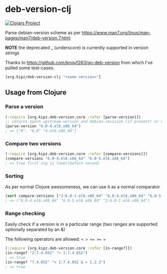 # deb-version-clj

[![Clojars Project](https://img.shields.io/clojars/v/org.kipz/deb-version-clj.svg)](https://clojars.org/org.kipz/deb-version-clj)

Parse debian-version scheme as per https://www.man7.org/linux/man-pages/man7/deb-version.7.html

**NOTE** the deprecated _ (underscore) is currently supported in version strings

Thanks to https://github.com/knqyf263/go-deb-version from which I've pulled some test-cases.




```clj
[org.kipz/deb-version-clj "<some version>"]
```

## Usage from Clojure

### Parse a version

```clj
(:require [org.kipz.deb-version.core :refer [parse-version]])
;; returns epoch upstream-version and debian-revision (if present) or nil if invalid
(parse-version "6.0-4.el6.x86_64")
; => ["0", "6.0" "4.el6.x86_64"]
```

### Compare two versions

```clj
(:require [org.kipz.deb-version.core :refer [compare-versions]])
(compare-versions "6.0-4.el6.x86_64" "6.0-5.el6.x86_64")
; => true first arg is lower/before second
```

### Sorting

As per normal Clojure awesomeness, we can use it as a normal comparator

```clj
(sort compare-versions ["2:6.0-1.el6.x86_64" "6.0-4.el6.x86_64" "6.0-5.el6.x86_64"])
; => ("6.0-4.el6.x86_64" "6.0-5.el6.x86_64" "2:6.0-1.el6.x86_64")
```

### Range checking

Easily check if a version is in a particular range (two ranges are supported optionally separated by an &)

The following operators are allowed: `< > <= >= =`

```clj
(:require [org.kipz.deb-version.core :refer [in-range?]])
(in-range? "2:7.4.052" "> 1:7.4.052")
; => true
(in-range? "7.4.052" "< 1:7.4.052 & > 1.2.3")
; => true
```
